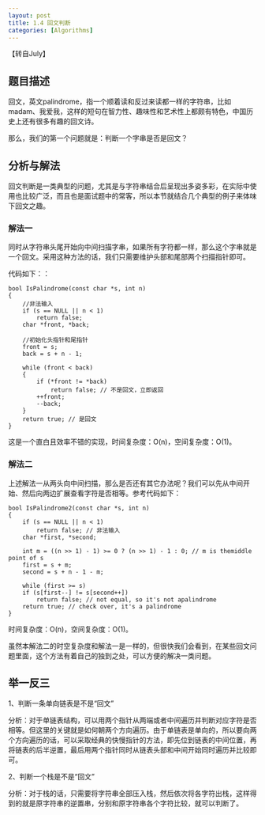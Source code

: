 ```yaml
---
layout: post
title: 1.4 回文判断
categories: [Algorithms]
---
```


【转自July】

## 题目描述

回文，英文palindrome，指一个顺着读和反过来读都一样的字符串，比如madam、我爱我，这样的短句在智力性、趣味性和艺术性上都颇有特色，中国历史上还有很多有趣的回文诗。

那么，我们的第一个问题就是：判断一个字串是否是回文？

## 分析与解法

回文判断是一类典型的问题，尤其是与字符串结合后呈现出多姿多彩，在实际中使用也比较广泛，而且也是面试题中的常客，所以本节就结合几个典型的例子来体味下回文之趣。

### 解法一

同时从字符串头尾开始向中间扫描字串，如果所有字符都一样，那么这个字串就是一个回文。采用这种方法的话，我们只需要维护头部和尾部两个扫描指针即可。



代码如下：：

	bool IsPalindrome(const char *s, int n)
	{
		//非法输入
		if (s == NULL || n < 1) 
			return false;   
		char *front, *back;
		
		//初始化头指针和尾指针
		front = s; 
		back = s + n - 1; 
	
		while (front < back) 
		{
			if (*front != *back)
				return false; // 不是回文，立即返回  
			++front;
			--back;
		}
		return true; // 是回文  
	}


这是一个直白且效率不错的实现，时间复杂度：O(n)，空间复杂度：O(1)。


### 解法二

上述解法一从两头向中间扫描，那么是否还有其它办法呢？我们可以先从中间开始、然后向两边扩展查看字符是否相等。参考代码如下：


	bool IsPalindrome2(const char *s, int n)
	{
		if (s == NULL || n < 1) 
			return false; // 非法输入  
		char *first, *second;
	
		int m = ((n >> 1) - 1) >= 0 ? (n >> 1) - 1 : 0; // m is themiddle point of s      
		first = s + m; 
		second = s + n - 1 - m;
	
		while (first >= s)
		if (s[first--] != s[second++]) 
			return false; // not equal, so it's not apalindrome  
		return true; // check over, it's a palindrome  
	}

时间复杂度：O(n)，空间复杂度：O(1)。

虽然本解法二的时空复杂度和解法一是一样的，但很快我们会看到，在某些回文问题里面，这个方法有着自己的独到之处，可以方便的解决一类问题。

## 举一反三
  
1、判断一条单向链表是不是“回文”  

分析：对于单链表结构，可以用两个指针从两端或者中间遍历并判断对应字符是否相等。但这里的关键就是如何朝两个方向遍历。由于单链表是单向的，所以要向两个方向遍历的话，可以采取经典的快慢指针的方法，即先位到链表的中间位置，再将链表的后半逆置，最后用两个指针同时从链表头部和中间开始同时遍历并比较即可。

2、判断一个栈是不是“回文”  

分析：对于栈的话，只需要将字符串全部压入栈，然后依次将各字符出栈，这样得到的就是原字符串的逆置串，分别和原字符串各个字符比较，就可以判断了。
